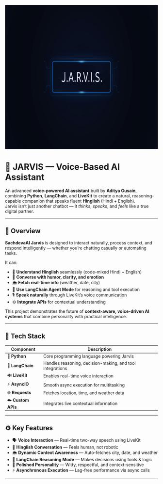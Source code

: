 <div align="center">
<img width="1200" height="475" alt="GHBanner" src="https://raw.githubusercontent.com/NotAlreadyG/J.A.R.V.I.S/main/JARVIS Banner.jpg" />
</div>

# 🤖 JARVIS — Voice-Based AI Assistant

An advanced **voice-powered AI assistant** built by **Aditya Gusain**, combining **Python**, **LangChain**, and **LiveKit** to create a natural, reasoning-capable companion that speaks fluent **Hinglish** (Hindi + English).  
Jarvis isn’t just another chatbot — it *thinks*, *speaks*, and *feels* like a true digital partner.

---

## 🚀 Overview

**SachdevaAI Jarvis** is designed to interact naturally, process context, and respond intelligently — whether you’re chatting casually or automating tasks.

It can:
- 🧠 **Understand Hinglish** seamlessly (code-mixed Hindi + English)  
- 💬 **Converse with humor, clarity, and emotion**  
- 🌦️ **Fetch real-time info** (weather, date, city)  
- 🧩 **Use LangChain Agent Mode** for reasoning and tool execution  
- 🎙️ **Speak naturally** through LiveKit’s voice communication  
- ⚙️ **Integrate APIs** for contextual understanding  

This project demonstrates the future of **context-aware, voice-driven AI systems** that combine personality with practical intelligence.

---

## 🧠 Tech Stack

| Component | Description |
|------------|-------------|
| 🐍 **Python** | Core programming language powering Jarvis |
| 🧩 **LangChain** | Handles reasoning, decision-making, and tool integrations |
| 🔊 **LiveKit** | Enables real-time voice interaction |
| ⚡ **AsyncIO** | Smooth async execution for multitasking |
| 🌐 **Requests** | Fetches location, time, and weather data |
| ☁️ **Custom APIs** | Integrates live contextual information |

---

## ⚙️ Key Features

- 🗣️ **Voice Interaction** — Real-time two-way speech using LiveKit  
- 💬 **Hinglish Conversation** — Feels human, not robotic  
- 🌦️ **Dynamic Context Awareness** — Auto-fetches city, date, and weather  
- 🧠 **LangChain Reasoning Mode** — Makes decisions using tools & logic  
- 🤖 **Polished Personality** — Witty, respectful, and context-sensitive  
- ⚡ **Asynchronous Execution** — Lag-free performance via async calls  

---
